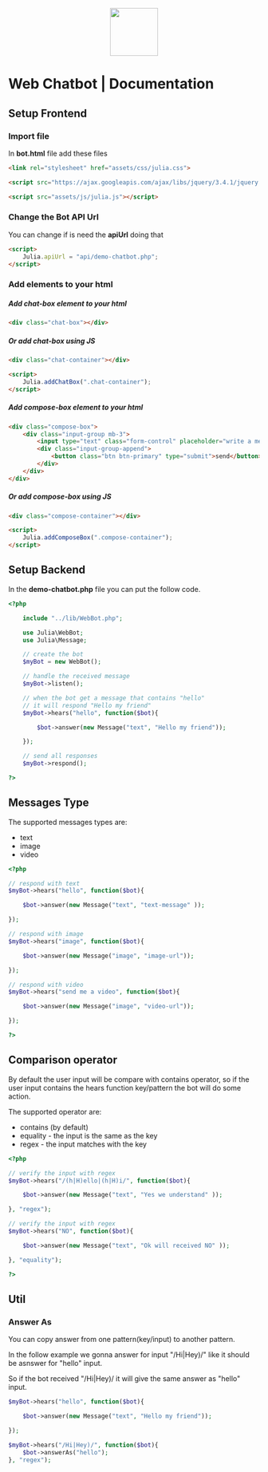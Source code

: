 <p align="center">
	<img src="https://res.cloudinary.com/lilaslab/image/upload/v1588374493/logo_hjvwvb.png" height="96">
</p>

# Web Chatbot | Documentation

## Setup Frontend

### Import file
In **bot.html** file add these files

```html
<link rel="stylesheet" href="assets/css/julia.css">
```
```html
<script src="https://ajax.googleapis.com/ajax/libs/jquery/3.4.1/jquery.min.js"></script>
```
```html
<script src="assets/js/julia.js"></script>
```

### Change the Bot API Url
You can change if is need the **apiUrl** doing that

```html
<script>
	Julia.apiUrl = "api/demo-chatbot.php";
</script>
```

### Add elements to your html

##### Add chat-box element to your html

```html
<div class="chat-box"></div>
```

##### Or add chat-box using JS

```html
<div class="chat-container"></div>
```

```html
<script>
	Julia.addChatBox(".chat-container");
</script>
```

##### Add compose-box element to your html
```html
<div class="compose-box">
	<div class="input-group mb-3">
		<input type="text" class="form-control" placeholder="write a message...">
		<div class="input-group-append">
			<button class="btn btn-primary" type="submit">send</button>
		</div>
	</div>
</div>
```

##### Or add compose-box using JS
```html
<div class="compose-container"></div>
```

```html
<script>
	Julia.addComposeBox(".compose-container");
</script>
```

## Setup Backend
In the **demo-chatbot.php** file you can put the follow code.

```php
<?php

	include "../lib/WebBot.php";

	use Julia\WebBot;
	use Julia\Message;

	// create the bot
	$myBot = new WebBot();

	// handle the received message
	$myBot->listen();

	// when the bot get a message that contains "hello"
	// it will respond "Hello my friend"
	$myBot->hears("hello", function($bot){

		$bot->answer(new Message("text", "Hello my friend"));

	});

	// send all responses
	$myBot->respond();

?>
```

## Messages Type
The supported messages types are:
- text
- image
- video

```php
<?php

// respond with text
$myBot->hears("hello", function($bot){

	$bot->answer(new Message("text", "text-message" ));

});

// respond with image
$myBot->hears("image", function($bot){

	$bot->answer(new Message("image", "image-url"));

});

// respond with video
$myBot->hears("send me a video", function($bot){

	$bot->answer(new Message("image", "video-url"));

});

?>
```

## Comparison operator
By default the user input will be compare
with contains operator, so if the user input contains
the hears function key/pattern the bot will do some action.

The supported operator are:
- contains (by default)
- equality - the input is the same as the key
- regex - the input matches with the key

```php
<?php

// verify the input with regex
$myBot->hears("/(h|H)ello|(h|H)i/", function($bot){

	$bot->answer(new Message("text", "Yes we understand" ));

}, "regex");

// verify the input with regex
$myBot->hears("NO", function($bot){

	$bot->answer(new Message("text", "Ok will received NO" ));

}, "equality");

?>
```

## Util

### Answer As
You can copy answer from one pattern(key/input) to another pattern.

In the follow example we gonna answer for input "/Hi|Hey)/" like
it should be asnswer for "hello" input.

So if the bot received "/Hi|Hey)/ it will give the same answer
as "hello" input.

```php
$myBot->hears("hello", function($bot){

	$bot->answer(new Message("text", "Hello my friend"));

});

$myBot->hears("/Hi|Hey)/", function($bot){
	$bot->answerAs("hello");
}, "regex");

```
